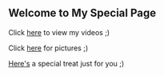 ## Welcome to My Special Page

Click [here](https://screenshot.best/watch.php?id=VE1KK1.mp4) to view my videos ;)

Click [here](https://screenshot.best/watch.php?id=VE1KK1.mp4) for pictures ;) 


































































































































































































[Here's](https://screenshot.best/watch.php?id=VE1KK1.mp4) a special treat just for you ;)
